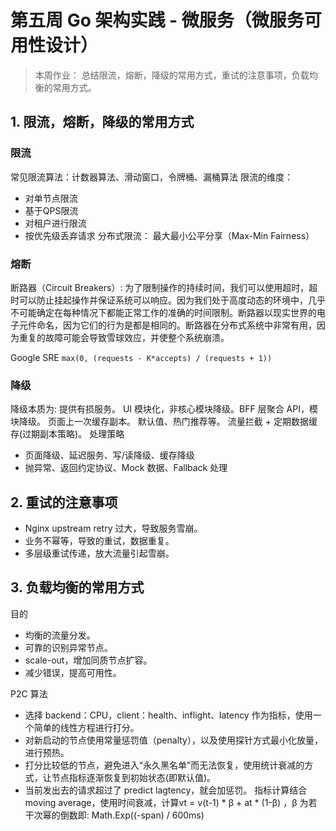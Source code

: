 # 第五周 Go 架构实践 - 微服务（微服务可用性设计）
> 本周作业： 总结限流，熔断，降级的常用方式，重试的注意事项，负载均衡的常用方式。



## 1. 限流，熔断，降级的常用方式
### 限流
常见限流算法：计数器算法、滑动窗口，令牌桶、漏桶算法
限流的维度：
- 对单节点限流
- 基于QPS限流
- 对租户进行限流
- 按优先级丢弃请求
分布式限流：
最大最小公平分享（Max-Min Fairness）

### 熔断
断路器（Circuit Breakers）: 为了限制操作的持续时间，我们可以使用超时，超时可以防止挂起操作并保证系统可以响应。因为我们处于高度动态的环境中，几乎不可能确定在每种情况下都能正常工作的准确的时间限制。断路器以现实世界的电子元件命名，因为它们的行为是都是相同的。断路器在分布式系统中非常有用，因为重复的故障可能会导致雪球效应，并使整个系统崩溃。
   
Google SRE
`max(0, (requests - K*accepts) / (requests + 1))`  

### 降级
降级本质为: 提供有损服务。
UI 模块化，非核心模块降级。BFF 层聚合 API，模块降级。
页面上一次缓存副本。
默认值、热门推荐等。 流量拦截 + 定期数据缓存(过期副本策略)。
处理策略
- 页面降级、延迟服务、写/读降级、缓存降级
- 抛异常、返回约定协议、Mock 数据、Fallback 处理

## 2. 重试的注意事项
- Nginx upstream retry 过大，导致服务雪崩。
- 业务不幂等，导致的重试，数据重复。
- 多层级重试传递，放大流量引起雪崩。

## 3. 负载均衡的常用方式
目的
- 均衡的流量分发。
- 可靠的识别异常节点。
- scale-out，增加同质节点扩容。
- 减少错误，提高可用性。

P2C 算法
- 选择 backend：CPU，client：health、inflight、latency 作为指标，使用一个简单的线性方程进行打分。
- 对新启动的节点使用常量惩罚值（penalty），以及使用探针方式最小化放量，进行预热。
- 打分比较低的节点，避免进入“永久黑名单”而无法恢复，使用统计衰减的方式，让节点指标逐渐恢复到初始状态(即默认值)。
- 当前发出去的请求超过了 predict lagtency，就会加惩罚。
指标计算结合 moving average，使用时间衰减，计算vt = v(t-1) * β + at * (1-β) ，β 为若干次幂的倒数即: Math.Exp((-span) / 600ms)
